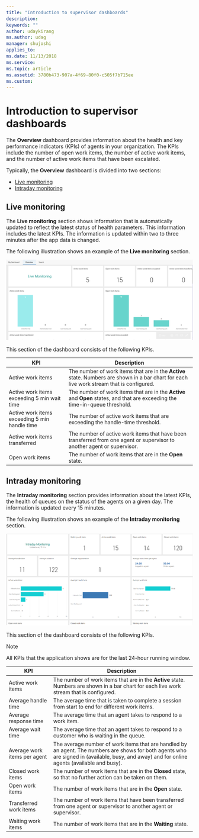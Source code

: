 ```yaml
---
title: "Introduction to supervisor dashboards"
description: 
keywords: ""
author: udaykirang
ms.author: udag
manager: shujoshi
applies_to: 
ms.date: 11/13/2018
ms.service: 
ms.topic: article
ms.assetid: 3780b473-907a-4f69-80f0-c505f7b715ee
ms.custom: 
---
```

# Introduction to supervisor dashboards

The **Overview** dashboard provides information about the health and key performance indicators (KPIs) of agents in your organization. The KPIs include the number of open work items, the number of active work items, and the number of active work items that have been escalated.

Typically, the **Overview** dashboard is divided into two sections:

- [Live monitoring](#live-monitoring)
- [Intraday monitoring](#intraday-monitoring)

## Live monitoring

The **Live monitoring** section shows information that is automatically updated to reflect the latest status of health parameters. This information includes the latest KPIs. The information is updated within two to three minutes after the app data is changed.

The following illustration shows an example of the **Live monitoring** section.

![Live work monitoring for supervisors](../media/oc-usd-supervisor-overview-live-monitoring.png "Live work monitoring for supervisors")

This section of the dashboard consists of the following KPIs.

| KPI                                           | Description |
|-----------------------------------------------|-------------|
| Active work items                             | The number of work items that are in the **Active** state. Numbers are shown in a bar chart for each live work stream that is configured. |
| Active work items exceeding 5 min wait time   | The number of work items that are in the **Active** and **Open** states, and that are exceeding the time-in-queue threshold. |
| Active work items exceeding 5 min handle time | The number of active work items that are exceeding the handle-time threshold. |
| Active work items transferred                 | The number of active work items that have been transferred from one agent or supervisor to another agent or supervisor. |
| Open work items                               | The number of work items that are in the **Open** state. |

## Intraday monitoring

The **Intraday monitoring** section provides information about the latest KPIs, the health of queues on the status of the agents on a given day. The information is updated every 15 minutes.

The following illustration shows an example of the **Intraday monitoring** section.

![Intraday work monitoring for supervisors](../media/oc-usd-supervisor-overview-intraday-monitoring.png "Intraday work monitoring for supervisors")

This section of the dashboard consists of the following KPIs.

> [!NOTE]
> All KPIs that the application shows are for the last 24-hour running window.

| KPI                          | Description |
|------------------------------|-------------|
| Active work items            | The number of work items that are in the **Active** state. Numbers are shown in a bar chart for each live work stream that is configured.|
| Average handle time          | The average time that is taken to complete a session from start to end for different work items. |
| Average response time        | The average time that an agent takes to respond to a work item. |
| Average wait time            | The average time that an agent takes to respond to a customer who is waiting in the queue. |
| Average work items per agent | The average number of work items that are handled by an agent. The numbers are shows for both agents who are signed in (available, busy, and away) and for online agents (available and busy). |
| Closed work items            | The number of work items that are in the **Closed** state, so that no further action can be taken on them. |
| Open work items              | The number of work items that are in the **Open** state. |
| Transferred work items       | The number of work items that have been transferred from one agent or supervisor to another agent or supervisor. |
| Waiting work items           | The number of work items that are in the **Waiting** state. |

